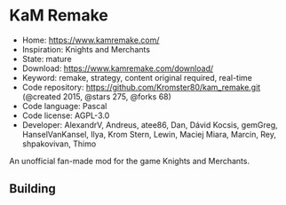 # KaM Remake

- Home: https://www.kamremake.com/
- Inspiration: Knights and Merchants
- State: mature
- Download: https://www.kamremake.com/download/
- Keyword: remake, strategy, content original required, real-time
- Code repository: https://github.com/Kromster80/kam_remake.git (@created 2015, @stars 275, @forks 68)
- Code language: Pascal
- Code license: AGPL-3.0
- Developer: AlexandrV, Andreus, atee86, Dan, Dávid Kocsis, gemGreg, HanselVanKansel, Ilya, Krom Stern, Lewin, Maciej Miara, Marcin, Rey, shpakovivan, Thimo

An unofficial fan-made mod for the game Knights and Merchants.

## Building
